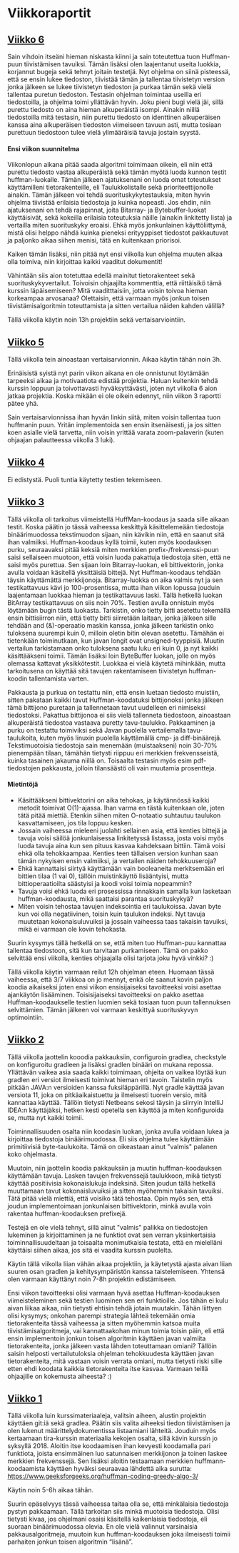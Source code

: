 # Viikkoraportit

## [Viikko 6](#viikko-6)
Sain vihdoin itseäni hieman niskasta kiinni ja sain toteutettua tuon Huffman-puun tiivistämisen tavuiksi. Tämän lisäksi olen laajentanut useita luokkia, korjannut bugeja sekä tehnyt joitain testetjä. Nyt ohjelma on siinä pisteessä, että se ensin lukee tiedoston, tiivistää tämän ja tallentaa tiivistetyn version jonka jälkeen se lukee tiivistetyn tiedoston ja purkaa tämän sekä vielä tallentaa puretun tiedoston. Testasin ohjelman toimintaa useilla eri tiedostoilla, ja ohjelma toimi yllättävän hyvin. Joku pieni bugi vielä jäi, sillä purettu tiedosto on aina hieman alkuperäistä isompi. Ainakin niillä tiedostoilla mitä testasin, niin purettu tiedosto on identtinen alkuperäisen kanssa aina alkuperäisen tiedoston viimeiseen tavuun asti, mutta tosiaan purettuun tiedostoon tulee vielä ylimääräisiä tavuja jostain syystä.  

#### Ensi viikon suunnitelma
Viikonlopun aikana pitää saada algoritmi toimimaan oikein, eli niin että purettu tiedosto vastaa alkuperäistä sekä tämän myötä luoda kunnon testit huffman-luokalle. Tämän jälkeen ajatuksenani on luoda omat toteutukset käyttämilleni tietorakenteille, eli Taulukkolistalle sekä prioriteettijonolle ainakin. Tämän jälkeen voi tehdä suorituskykytestauksia, miten hyvin ohjelma tiivistää erilaisia tiedostoja ja kuinka nopeasti. Jos ehdin, niin ajatuksenani on tehdä rajapinnat, joita Bitarray- ja Bytebuffer-luokat käyttäisivät, sekä kokeilla erilaisia toteutuksia näille (ainakin linkitetty lista) ja vertailla miten suorituskyky eroaisi. Ehkä myös jonkunlainen käyttöliittymä, mistä olisi helppo nähdä kuinka pieneksi erityyppiset tiedostot pakkautuvat ja paljonko aikaa siihen menisi, tätä en kuitenkaan priorisoi.  

Kaiken tämän lisäksi, niin pitää nyt ensi viikolla kun ohjelma muuten alkaa olla toimiva, niin kirjoittaa kaikki vaaditut dokumentit!  

Vähintään siis aion totetuttaa edellä mainitut tietorakenteet sekä suorituskykyvertailut. Toivoisin ohjaajilta kommenttia, että riittäisikö tämä kurssin läpäisemiseen? Mitä vaaditttaisiin, jotta voisin toivoa hieman korkeampaa arvosanaa? Olettaisin, että varmaan myös jonkun toisen tiivistämisalgoritmin toteuttamista ja sitten vertailua näiden kahden välillä?  

Tällä viikolla käytin noin 13h projektiin sekä vertaisarviointiin.  

## [Viikko 5](#viikko-5)
Tällä viikolla tein ainoastaan vertaisarvionnin. Aikaa käytin tähän noin 3h.  

Erinäisistä syistä nyt parin viikon aikana en ole onnistunut löytämään tarpeeksi aikaa ja motivaatiota edistää projektia. Haluan kuitenkin tehdä kurssin loppuun ja toivottavasti hyväksyttävästi, joten nyt viikolla 6 aion jatkaa projektia. Koska mikään ei ole oikein edennyt, niin viikon 3 raportti pätee yhä.  

Sain vertaisarvionnissa ihan hyvän linkin siitä, miten voisin tallentaa tuon huffmanin puun. Yritän implementoida sen ensin itsenäisesti, ja jos sitten koen asialle vielä tarvetta, niin voisin yrittää varata zoom-palaverin (kuten ohjaajan palautteessa viikolla 3 luki).  

## [Viikko 4](#viikko-4)
Ei edistystä. Puoli tuntia käytetty testien tekemiseen.

## [Viikko 3](#viikko-3)
Tällä viikolla oli tarkoitus viimeistellä HuffMan-koodaus ja saada sille aikaan testit. Koska päätin jo tässä vaiheessa keskittyä käsittelemeään tiedostoja binäärimuodossa tekstimuodon sijaan, niin kävikin niin, että en saanut sitä ihan valmiiksi. Huffman-koodaus kyllä toimii, kuten myös koodauksen purku, seuraavaksi pitää keksiä miten merkkien prefix-/frekvenssi-puun saisi sellaiseen muotoon, että voisin luoda pakattuja tiedostoja siten, että ne saisi myös purettua. Sen sijaan loin Bitarray-luokan, eli bittivektorin, jonka avulla voidaan käsitellä yksittäisiä bittejä. Nyt Huffman-koodaus tehdään täysin käyttämättä merkkijonoja. Bitarray-luokka on aika valmis nyt ja sen testikattavuus kävi jo 100-prosentissa, mutta ihan viikon lopussa jouduin laajentamaan luokkaa hieman ja testikattavuus laski. Tällä hetkellä luokan BitArray testikattavuus on siis noin 70%. Testien avulla onnistuin myös löytämään bugin tästä luokasta. Tarkistin, onko tietty bitti asetettu tekemällä ensin bittisiirron niin, että tietty bitti siirretään laitaan, jonka jälkeen sille tehdään and (&)-operaatio maskin kanssa, jonka jälkeen tarkistin onko tuloksena suurempi kuin 0, milloin oletin bitin olevan asetettu. Tämähän ei tietenkään toiminutkaan, kun javan longit ovat unsigned-tyyppisiä. Muutin vertailun tarkistamaan onko tuloksena saatu luku eri kuin 0, ja nyt kaikki käsittääkseni toimii. Tämän lisäksi loin ByteBuffer luokan, jolle on myös olemassa kattavat yksikkötestit. Luokkaa ei vielä käytetä mihinkään, mutta tarkoitusena on käyttää sitä tavujen rakentamiseen tiivistetyn huffman-koodin tallentamista varten.  

Pakkausta ja purkua on testattu niin, että ensin luetaan tiedosto muistiin, sitten pakataan kaikki tavut Huffman-koodatuksi bittijonoksi jonka jälkeen tämä bittijono puretaan ja tallennetaan tavut uudelleen eri nimiseksi tiedostoksi. Pakattua bittijonoa ei siis vielä tallenneta tiedostoon, ainoastaan alkuperäistä tiedostoa vastaava puretty tavu-taulukko. Pakkaaminen ja purku on testattu toimiviksi sekä Javan puolella vertailemalla tavu-taulukoita, kuten myös linuxin puolella käyttämällä cmp- ja diff-binäärejä. Tekstimuotoisia tiedostoja sain menemään (muistaakseni) noin 30-70% pienempään tilaan, tämähän tietysti riippuu eri merkkien frekvensseistä, kuinka tasainen jakauma niillä on. Toisaalta testasin myös esim pdf-tiedostojen pakkausta, jolloin tilansäästö oli vain muutamia prosentteja.  

#### Mietintöjä
* Käsittääkseni bittivektorini on aika tehokas, ja käytännössä kaikki metodit toimivat O(1)-ajassa. Ihan varma en tästä kuitenkaan ole, joten tätä pitää miettiä. Etenkin siihen miten O-notaatio suhtautuu taulukon kasvattamiseen, jos tila loppuu kesken.
* Jossain vaiheessa mieleeni juolahti sellainen asia, että kenties bittejä ja tavuja voisi säilöä jonkunlaisessa linkitetyssä listassa, josta voisi myös luoda tavuja aina kun sen pituus kasvaa kahdeksaan bittiin. Tämä voisi ehkä olla tehokkaampaa. Kenties teen tällaisen version kunhan saan tämän nykyisen ensin valmiiksi, ja vertailen näiden tehokkuuseroja?
* Ehkä kannattaisi siirtyä käyttämään vain booleaneita merkitsemään eri bittien tilaa (1 vai 0), tällöin muistinkäyttö lisääntyisi, mutta bittioperaatioilta säästyisi ja koodi voisi toimia nopeammin?
* Tavuja voisi ehkä luoda eri prosessissa rinnakkain samalla kun lasketaan huffman-koodausta, mikä saattaisi parantaa suorituskykyä?
* Miten voisin tehostaa tavujen indeksointia eri taulukoissa. Javan byte kun voi olla negatiivinen, toisin kuin taulukon indeksi. Nyt tavuja muutetaan kokonaisuluvuiksi ja jossain vaiheessa taas takaisin tavuiksi, mikä ei varmaan ole kovin tehokasta.  

Suurin kysymys tällä hetkellä on se, että miten tuo Huffman-puu kannattaa tallentaa tiedostoon, sitä kun tarvitaan purkamiseen. Tämä on pakko selvittää ensi viikolla, kenties ohjaajalla olisi tarjota joku hyvä vinkki? :)  


Tällä viikolla käytin varmaan reilut 12h ohjelman eteen. Huomaan tässä vaiheessa, että 3/7 viikkoa on jo mennyt, enkä ole saanut kovin paljon koodia aikaiseksi joten ensi viikon ensisijaiseksi tavoitteeksi voisi asettaa ajankäytön lisääminen. Toisisijaiseksi tavoitteeksi on pakko asettaa Huffman-koodaukselle testien luomien sekä tosiaan tuon puun tallennuksen selvittämien. Tämän jälkeen voi varmaan keskittyä suorituskyvyn optimointiin.  


## [Viikko 2](#viikko-2)
Tällä viikolla jaottelin kooodia pakkauksiin, configuroin gradlea, checkstyle on konfiguroitu gradleen ja lisäksi gradlen binääri on mukana repossa. Yllättävän vaikea asia saada kaikki toimimaan, ohjeita on vaikea löytää kun gradlen eri versiot ilmeisesti toimivat hieman eri tavoin. Taistelin myös pitkään JAVA:n versioiden kanssa fuksiläppärillä. Nyt gradle käyttää javan versiota 11, joka on pitkäaikaistuettu ja ilmeisesti tuorein versio, mitä kannattaa käyttää. Tällöin tietysti Netbeans sekosi täysin ja siirryin IntelliJ IDEA:n käyttäjäksi, hetken kesti opetella sen käyttöä ja miten konfiguroida se, mutta nyt kaikki toimii.  

Toiminnallisuuden osalta niin koodasin luokan, jonka avulla voidaan lukea ja kirjoittaa tiedostoja binäärimuodossa. Eli siis ohjelma tulee käyttämään primitiivisiä byte-taulukoita. Tämä on oikeastaan ainut "valmis" palanen koko ohjelmasta.  

Muutoin, niin jaottelin koodia pakkauksiin ja muutin huffman-koodauksen käyttämään tavuja. Lasken tavujen frekvenssejä taulukkoon, mikä tietysti käyttää positiivisia kokonaislukuja indeksinä. Siten joudun tällä hetkellä muuttamaan tavut kokonaisluvuiksi ja sitten myöhemmin takaisin tavuiksi. Tätä pitää vielä miettiä, että voisiko tätä tehostaa. Opin myös sen, että joudun implementoimaan jonkunlaisen bittivektorin, minkä avulla voin rakentaa huffman-koodauksen prefixejä.

Testejä en ole vielä tehnyt, sillä ainut "valmis" palikka on tiedostojen lukeminen ja kirjoittaminen ja ne funktiot ovat sen verran yksinkertaisia toiminnallisuudeltaan ja toisaalta monimutkaisia testata, että en mielelläni käyttäisi siihen aikaa, jos sitä ei vaadita kurssin puolelta.  

Käytin tällä viikolla liian vähän aikaa projektiin, ja käytetystä ajasta aivan liian suuren osan gradlen ja kehitysympäristön kanssa taistelemiseen. Yhtensä olen varmaan käyttänyt noin 7-8h projektin edistämiseen.

Ensi viikon tavoitteeksi olisi varmaan hyvä asettaa Huffman-koodauksen viimeisteleminen sekä testien luominen sen eri funktioille. Jos tähän ei kulu aivan liikaa aikaa, niin tietysti ehtisin tehdä jotain muutakin. Tähän liittyen olisi kysymys; onkohan parempi strategia lähteä tekemään omia tietorakenteita tässä vaiheessa ja sitten myöhemmin katsoa muita tiivistämisalgoritmeja, vai kannattaakohan minun toimia toisin päin, eli että ensin implementoin jonkun toisen algoritmin käyttäen javan valmiita tietorakenteita, jonka jälkeen vasta lähden toteuttamaan omiani? Tällöin saisin helposti vertailutuloksia ohjelman tehokkuudesta käyttäen javan tietorakenteita, mitä vastaan voisin verrata omiani, mutta tietysti riski sille etten ehdi koodata kaikkia tietorakenteita itse kasvaa. Varmaan teillä ohjaajille on kokemusta aiheesta? :)

## [Viikko 1](#viikko-1)
Tällä viikolla luin kurssimateriaaleja, valitsin aiheen, alustin projektin käyttäen git:iä sekä gradlea. Päätin siis valita aiheeksi tiedon tiivistämisen ja olen lukenut määrittelydokumentissa listaamiani lähteitä. Jouduin myös kertaamaan tira-kurssin materiaalia kekojen osalta, sillä kävin kurssin jo syksyllä 2018. Aloitin itse koodaamisen ihan kevyesti koodamalla pari funktiota, joista ensimmäinen luo satunnaisen merkkijonon ja toinen laskee merkkien frekvenssejä. Sen lisäksi aloitin testaamaan merkkien huffmann-koodaamista käyttäen hyväksi seuraavaa lähdettä aika surutta: https://www.geeksforgeeks.org/huffman-coding-greedy-algo-3/

Käytin noin 5-6h aikaa tähän.

Suurin epäselvyys tässä vaiheessa taitaa olla se, että minkälaisia tiedostoja pystyn pakkaamaan. Tällä tarkoitan siis minkä muotoisia tiedostoja. Olisi tietysti kivaa, jos ohjelmani osaisi käsitellä kaikenlaisia tiedostoja, eli suoraan binäärimuodossa olevia. En ole vielä valinnut varsinaisia pakkausalgoritmeja, muutoin kun huffman-koodauksen joka ilmeisesti toimii parhaiten jonkun toisen algoritmin “lisänä”. 
